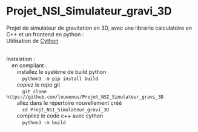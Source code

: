 # Projet_NSI_Simulateur_gravi_3D

Projet de simulateur de gravitation en 3D, avec une librairie calculatoire en C++ et un frontend en python :<br/>
Utilisation de [Cython](https://github.com/cython/cython)<br/><br/>


Instalation :<br/>
&emsp;en compilant :<br/>
&emsp;&emsp;installez le système de build python<br/>
&emsp;&emsp;&emsp;`python3 -m pip install build`<br/>
&emsp;&emsp;copiez le repo git<br/>
&emsp;&emsp;&emsp;`git clone https://github.com/louwenus/Projet_NSI_Simulateur_gravi_3D`<br/>
&emsp;&emsp;allez dans le répertoire nouvellement créé<br/>
&emsp;&emsp;&emsp;`cd Projt_NSI_Simulateur_gravi_3D`<br/>
&emsp;&emsp;compilez le code c++ avec cython<br/>
&emsp;&emsp;&emsp;`python3 -m build`<br/>
